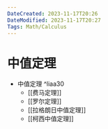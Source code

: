 ```yaml
---
DateCreated: 2023-11-17T20:26
DateModified: 2023-11-17T20:27
Tags: Math/Calculus
---
```

# 中值定理

- 中值定理 ^liaa30
	- [[费马定理]]
	- [[罗尔定理]]
	- [[拉格朗日中值定理]]
	- [[柯西中值定理]]
